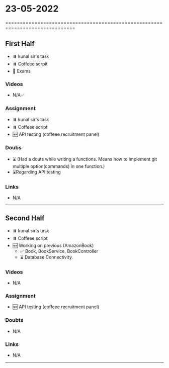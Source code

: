 # 23-05-2022
==============================================================================

## First Half
- ⏸️ kunal sir's task 
- ⏸️ Coffeee scrpit 
- 🔄 Exams
### Videos

- N/A✅

### Assignment 

- ⏸️ kunal sir's task 
- ⏸️ Coffeee script 
- 🆕 API testing (coffeee recruitment panel) 


### Doubs

- ⌛ (Had a douts while writing a functions. Means how to implement git multiple option(commands) in one function.)
- ⌛Regarding API testing

### Links

- N/A

***********************************************************************************************

## Second Half

- ⏸️ kunal sir's task 
- ⏸️ Coffeee script 
- 🆕 Working on previous (AmazonBook) 
	- ✅ Book, BookService, BookController 
	- ⌛ Database Connectivity.

### Videos

- N/A

### Assignment 

- 🆕 API testing (coffeee recruitment panel) 

### Doubts

- N/A

### Links

- N/A
*********************************************************************************************